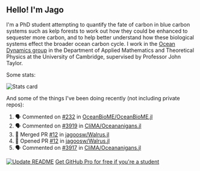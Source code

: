 ## Hello! I'm Jago

I'm a PhD student attempting to quantify the fate of carbon in blue carbon systems such as kelp forests to work out how they could be enhanced to sequester more carbon, and to help better understand how these biological systems effect the broader ocean carbon cycle. I work in the <a href="https://www.damtp.cam.ac.uk/user/jrt51/" class="emph">Ocean Dynamics group</a> in the Department of Applied Mathematics and Theoretical Physics at the University of Cambridge, supervised by Professor John Taylor.

Some stats:
<!--
![](https://raw.githubusercontent.com/jagoosw/jagoosw/main/profile-summary-card-output/nord_dark/0-profile-details.svg)
![](https://raw.githubusercontent.com/jagoosw/jagoosw/main/profile-summary-card-output/nord_dark/3-stats.svg)
![](https://raw.githubusercontent.com/jagoosw/jagoosw/main/profile-summary-card-output/nord_dark/4-productive-time.svg)
-->
![Stats card](https://github-readme-stats.vercel.app/api?username=jagoosw&count_private=true&show_icons=true&theme=transparent&hide_title=true&rank_icon=percentile&show=reviews)

And some of the things I've been doing recently (not including private repos):
<!--START_SECTION:activity-->
1. 🗣 Commented on [#232](https://github.com/OceanBioME/OceanBioME.jl/issues/232#issuecomment-2474494125) in [OceanBioME/OceanBioME.jl](https://github.com/OceanBioME/OceanBioME.jl)
2. 🗣 Commented on [#3919](https://github.com/CliMA/Oceananigans.jl/issues/3919#issuecomment-2474490725) in [CliMA/Oceananigans.jl](https://github.com/CliMA/Oceananigans.jl)
3. 🎉 Merged PR [#12](https://github.com/jagoosw/Walrus.jl/pull/12) in [jagoosw/Walrus.jl](https://github.com/jagoosw/Walrus.jl)
4. 💪 Opened PR [#12](https://github.com/jagoosw/Walrus.jl/pull/12) in [jagoosw/Walrus.jl](https://github.com/jagoosw/Walrus.jl)
5. 🗣 Commented on [#3917](https://github.com/CliMA/Oceananigans.jl/issues/3917#issuecomment-2471704079) in [CliMA/Oceananigans.jl](https://github.com/CliMA/Oceananigans.jl)
<!--END_SECTION:activity-->


[![Update README](https://github.com/jagoosw/jagoosw/actions/workflows/update-readme.yml/badge.svg)](https://github.com/jagoosw/jagoosw/actions/workflows/update-readme.yml)
[Get GitHub Pro for free if you're a student](https://education.github.com/pack)

